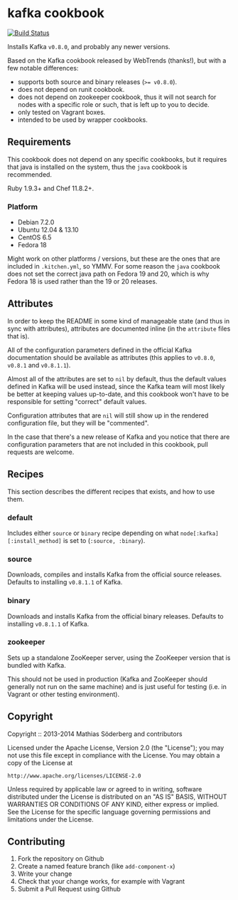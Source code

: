 # kafka cookbook

[![Build Status](https://travis-ci.org/mthssdrbrg/kafka-cookbook.png?branch=master)](https://travis-ci.org/mthssdrbrg/kafka-cookbook)

Installs Kafka `v0.8.0`, and probably any newer versions.

Based on the Kafka cookbook released by WebTrends (thanks!), but with a few
notable differences:

* supports both source and binary releases (`>= v0.8.0`).
* does not depend on runit cookbook.
* does not depend on zookeeper cookbook, thus it will not search for nodes with
  a specific role or such, that is left up to you to decide.
* only tested on Vagrant boxes.
* intended to be used by wrapper cookbooks.

## Requirements

This cookbook does not depend on any specific cookbooks, but it requires that
java is installed on the system, thus the `java` cookbook is recommended.

Ruby 1.9.3+ and Chef 11.8.2+.

### Platform

* Debian 7.2.0
* Ubuntu 12.04 & 13.10
* CentOS 6.5
* Fedora 18

Might work on other platforms / versions, but these are the ones that are
included in `.kitchen.yml`, so YMMV.
For some reason the `java` cookbook does not set the correct java path on Fedora
19 and 20, which is why Fedora 18 is used rather than the 19 or 20 releases.

## Attributes

In order to keep the README in some kind of manageable state (and thus in sync
with attributes), attributes are documented inline (in the `attribute` files
that is).

All of the configuration parameters defined in the official Kafka documentation
should be available as attributes (this applies to `v0.8.0`, `v0.8.1` and
`v0.8.1.1`).

Almost all of the attributes are set to `nil` by default, thus the default
values defined in Kafka will be used instead, since the Kafka team will most
likely be better at keeping values up-to-date, and this cookbook won't have to
be responsible for setting "correct" default values.

Configuration attributes that are `nil` will still show up in the rendered
configuration file, but they will be "commented".

In the case that there's a new release of Kafka and you notice that there are
configuration parameters that are not included in this cookbook, pull requests
are welcome.

## Recipes

This section describes the different recipes that exists, and how to use them.

### default

Includes either `source` or `binary` recipe depending on what
`node[:kafka][:install_method]` is set to (`:source, :binary`).

### source

Downloads, compiles and installs Kafka from the official source releases.
Defaults to installing `v0.8.1.1` of Kafka.

### binary

Downloads and installs Kafka from the official binary releases.
Defaults to installing `v0.8.1.1` of Kafka.

### zookeeper

Sets up a standalone ZooKeeper server, using the ZooKeeper version that is
bundled with Kafka.

This should not be used in production (Kafka and ZooKeeper should generally not
run on the same machine) and is just useful for testing (i.e. in Vagrant or
other testing environment).

## Copyright

Copyright :: 2013-2014 Mathias Söderberg and contributors

Licensed under the Apache License, Version 2.0 (the "License");
you may not use this file except in compliance with the License.
You may obtain a copy of the License at

    http://www.apache.org/licenses/LICENSE-2.0

Unless required by applicable law or agreed to in writing, software
distributed under the License is distributed on an "AS IS" BASIS,
WITHOUT WARRANTIES OR CONDITIONS OF ANY KIND, either express or implied.
See the License for the specific language governing permissions and
limitations under the License.

## Contributing

1. Fork the repository on Github
2. Create a named feature branch (like `add-component-x`)
3. Write your change
4. Check that your change works, for example with Vagrant
5. Submit a Pull Request using Github
